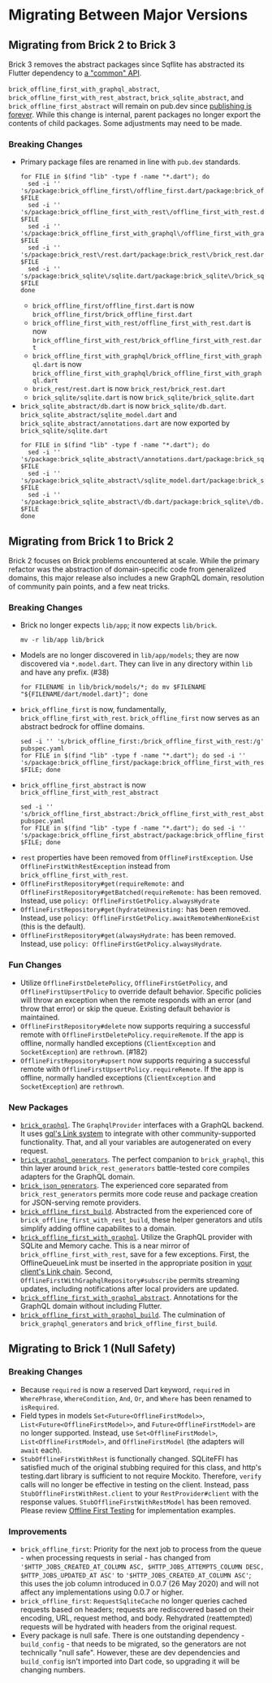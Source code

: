# Migrating Between Major Versions

## Migrating from Brick 2 to Brick 3

Brick 3 removes the abstract packages since Sqflite has abstracted its Flutter dependency to [a "common" API](https://pub.dev/packages/sqflite_common).

`brick_offline_first_with_graphql_abstract`, `brick_offline_first_with_rest_abstract`, `brick_sqlite_abstract`, and `brick_offline_first_abstract` will remain on pub.dev since [publishing is forever](https://dart.dev/tools/pub/publishing#publishing-is-forever). While this change is internal, parent packages no longer export the contents of child packages. Some adjustments may need to be made.

### Breaking Changes

* Primary package files are renamed in line with `pub.dev` standards.
    ```shell
    for FILE in $(find "lib" -type f -name "*.dart"); do
      sed -i '' 's/package:brick_offline_first\/offline_first.dart/package:brick_offline_first\/brick_offline_first.dart/g' $FILE
      sed -i '' 's/package:brick_offline_first_with_rest\/offline_first_with_rest.dart/package:brick_offline_first_with_rest\/brick_offline_first_with_rest.dart/g' $FILE
      sed -i '' 's/package:brick_offline_first_with_graphql\/offline_first_with_graphql.dart/package:brick_offline_first_with_graphql\/brick_offline_first_with_graphql.dart/g' $FILE
      sed -i '' 's/package:brick_rest\/rest.dart/package:brick_rest\/brick_rest.dart/g' $FILE
      sed -i '' 's/package:brick_sqlite\/sqlite.dart/package:brick_sqlite\/brick_sqlite.dart/g' $FILE
    done
    ```
    * `brick_offline_first/offline_first.dart` is now `brick_offline_first/brick_offline_first.dart`
    * `brick_offline_first_with_rest/offline_first_with_rest.dart` is now `brick_offline_first_with_rest/brick_offline_first_with_rest.dart`
    * `brick_offline_first_with_graphql/brick_offline_first_with_graphql.dart` is now `brick_offline_first_with_graphql/brick_offline_first_with_graphql.dart`
    * `brick_rest/rest.dart` is now `brick_rest/brick_rest.dart`
    * `brick_sqlite/sqlite.dart` is now `brick_sqlite/brick_sqlite.dart`
* `brick_sqlite_abstract/db.dart` is now `brick_sqlite/db.dart`. `brick_sqlite_abstract/sqlite_model.dart` and `brick_sqlite_abstract/annotations.dart` are now exported by `brick_sqlite/sqlite.dart`
    ```shell
    for FILE in $(find "lib" -type f -name "*.dart"); do
      sed -i '' 's/package:brick_sqlite_abstract\/annotations.dart/package:brick_sqlite\/sqlite.dart/g' $FILE
      sed -i '' 's/package:brick_sqlite_abstract\/sqlite_model.dart/package:brick_sqlite\/sqlite.dart/g' $FILE
      sed -i '' 's/package:brick_sqlite_abstract\/db.dart/package:brick_sqlite\/db.dart/g' $FILE
    done
    ```

## Migrating from Brick 1 to Brick 2

Brick 2 focuses on Brick problems encountered at scale. While the primary refactor was the abstraction of domain-specific code from generalized domains, this major release also includes a new GraphQL domain, resolution of community pain points, and a few neat tricks.

### Breaking Changes

* Brick no longer expects `lib/app`; it now expects `lib/brick`.
    ```shell
    mv -r lib/app lib/brick
    ```
* Models are no longer discovered in `lib/app/models`; they are now discovered via `*.model.dart`. They can live in any directory within `lib` and have any prefix. (#38)
    ```shell
    for FILENAME in lib/brick/models/*; do mv $FILENAME "${FILENAME/dart/model.dart}"; done
    ```
* `brick_offline_first` is now, fundamentally, `brick_offline_first_with_rest`. `brick_offline_first` now serves as an abstract bedrock for offline domains.
    ```shell
    sed -i '' 's/brick_offline_first:/brick_offline_first_with_rest:/g' pubspec.yaml
    for FILE in $(find "lib" -type f -name "*.dart"); do sed -i '' 's/package:brick_offline_first/package:brick_offline_first_with_rest/g' $FILE; done
    ```
* `brick_offline_first_abstract` is now `brick_offline_first_with_rest_abstract`
    ```shell
    sed -i '' 's/brick_offline_first_abstract:/brick_offline_first_with_rest_abstract:/g' pubspec.yaml
    for FILE in $(find "lib" -type f -name "*.dart"); do sed -i '' 's/package:brick_offline_first_abstract/package:brick_offline_first_with_rest_abstract/g' $FILE; done
    ```
* `rest` properties have been removed from `OfflineFirstException`. Use `OfflineFirstWithRestException` instead from `brick_offline_first_with_rest`.
* `OfflineFirstRepository#get(requireRemote:` and `OfflineFirstRepository#getBatched(requireRemote:` has been removed. Instead, use `policy: OfflineFirstGetPolicy.alwaysHydrate`
* `OfflineFirstRepository#get(hydrateUnexisting:` has been removed. Instead, use `policy: OfflineFirstGetPolicy.awaitRemoteWhenNoneExist` (this is the default).
* `OfflineFirstRepository#get(alwaysHydrate:` has been removed. Instead, use `policy: OfflineFirstGetPolicy.alwaysHydrate`.

### Fun Changes

* Utilize `OfflineFirstDeletePolicy`, `OfflineFirstGetPolicy`, and `OfflineFirstUpsertPolicy` to override default behavior. Specific policies will throw an exception when the remote responds with an error (and throw that error) or skip the queue. Existing default behavior is maintained.
* `OfflineFirstRepository#delete` now supports requiring a successful remote with `OfflineFirstDeletePolicy.requireRemote`. If the app is offline, normally handled exceptions (`ClientException` and `SocketException`) are `rethrow`n. (#182)
* `OfflineFirstRepository#upsert` now supports requiring a successful remote with `OfflineFirstUpsertPolicy.requireRemote`. If the app is offline, normally handled exceptions (`ClientException` and `SocketException`) are `rethrow`n.

### New Packages

* [`brick_graphql`](../packages/brick_graphql). The `GraphqlProvider` interfaces with a GraphQL backend. It uses [gql's Link system](https://github.com/gql-dart/gql/tree/master/links) to integrate with other community-supported functionality. That, and all your variables are autogenerated on every request.
* [`brick_graphql_generators`](../packages/brick_graphql_generators). The perfect companion to `brick_graphql`, this thin layer around `brick_rest_generators` battle-tested core compiles adapters for the GraphQL domain.
* [`brick_json_generators`](../packages/brick_json_generators). The experienced core separated from `brick_rest_generators` permits more code reuse and package creation for JSON-serving remote providers.
* [`brick_offline_first_build`](../packages/brick_offline_first_build). Abstracted from the experienced core of `brick_offline_first_with_rest_build`, these helper generators and utils simplify adding offline capabilites to a domain.
* [`brick_offline_first_with_graphql`](../packages/brick_offline_first_with_graphql). Utilize the GraphQL provider with SQLite and Memory cache. This is a near mirror of `brick_offline_first_with_rest`, save for a few exceptions. First, the OfflineQueueLink must be inserted in the appropriate position in [your client's Link chain](../packages/brick_offline_first_with_graphql#GraphqlOfflineQueueLink). Second, `OfflineFirstWithGraphqlRepository#subscribe` permits streaming updates, including notifications after local providers are updated.
* [`brick_offline_first_with_graphql_abstract`](../packages/brick_offline_first_with_graphql_abstract). Annotations for the GraphQL domain without including Flutter.
* [`brick_offline_first_with_graphql_build`](../packages/brick_offline_first_with_graphql_build). The culmination of `brick_graphql_generators` and `brick_offline_first_build`.

## Migrating to Brick 1 (Null Safety)

### Breaking Changes

* Because `required` is now a reserved Dart keyword, `required` in `WherePhrase`, `WhereCondition`, `And`, `Or`, and `Where` has been renamed to `isRequired`.
* Field types in models `Set<Future<OfflineFirstModel>>`, `List<Future<OfflineFirstModel>>`, and `Future<OfflineFirstModel>` are no longer supported. Instead, use `Set<OfflineFirstModel>`, `List<OfflineFirstModel>`, and `OfflineFirstModel` (the adapters will `await` each).
* `StubOfflineFirstWithRest` is functionally changed. SQLiteFFI has satisfied much of the original stubbing required for this class, and http's testing.dart library is sufficient to not require Mockito. Therefore, `verify` calls will no longer be effective in testing on the client. Instead, pass `StubOfflineFirstWithRest.client` to your `RestProvider#client` with the response values. `StubOfflineFirstWithRestModel` has been removed. Please review [Offline First Testing](https://greenbits.github.io/brick/#/offline_first/testing) for implementation examples.

### Improvements

* `brick_offline_first`: Priority for the next job to process from the queue - when processing requests in serial - has changed from `'$HTTP_JOBS_CREATED_AT_COLUMN ASC, $HTTP_JOBS_ATTEMPTS_COLUMN DESC, $HTTP_JOBS_UPDATED_AT ASC'` to `'$HTTP_JOBS_CREATED_AT_COLUMN ASC'`; this uses the job column introduced in 0.0.7 (26 May 2020) and will not affect any implementations using 0.0.7 or higher.
* `brick_offline_first`: `RequestSqliteCache` no longer queries cached requests based on headers; requests are rediscovered based on their encoding, URL, request method, and body. Rehydrated (reattempted) requests will be hydrated with headers from the original request.
* Every package is null safe. There is one outstanding dependency - `build_config` - that needs to be migrated, so the generators are not technically "null safe". However, these are dev dependencies and `build_config` isn't imported into Dart code, so upgrading it will be changing numbers.
